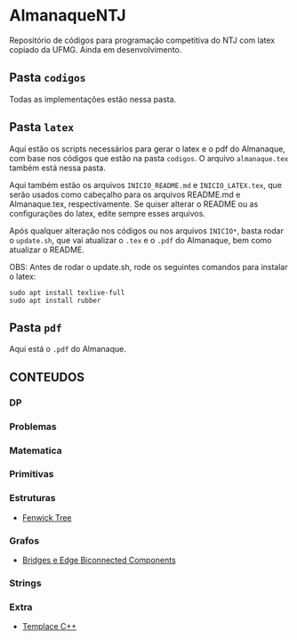 # AlmanaqueNTJ

Repositório de códigos para programação competitiva do NTJ com latex copiado da UFMG.
Ainda em desenvolvimento.

## Pasta `codigos`

Todas as implementações estão nessa pasta.

## Pasta `latex`

Aqui estão os scripts necessários para gerar o latex e o pdf do Almanaque, com base nos códigos que estão na pasta `codigos`. O arquivo `almanaque.tex` também está nessa pasta.

Aqui também estão os arquivos `INICIO_README.md` e `INICIO_LATEX.tex`, que serão usados como cabeçalho para os arquivos README.md e Almanaque.tex, respectivamente. Se quiser alterar o README ou as configurações do latex, edite sempre esses arquivos.

Após qualquer alteração nos códigos ou nos arquivos `INICIO*`, basta rodar o `update.sh`, que vai atualizar o `.tex` e o `.pdf` do Almanaque, bem como atualizar o README.

OBS: Antes de rodar o update.sh, rode os seguintes comandos para instalar o latex:

```
sudo apt install texlive-full
sudo apt install rubber
```

## Pasta `pdf`

Aqui está o `.pdf` do Almanaque.

## CONTEUDOS


### DP


### Problemas


### Matematica


### Primitivas


### Estruturas

- [Fenwick Tree](https://github.com/enzo200325/AlmanaqueNTJ/blob/master/codigos/Estruturas/fenwick.cpp)

### Grafos

- [Bridges e Edge Biconnected Components](https://github.com/enzo200325/AlmanaqueNTJ/blob/master/codigos/Grafos/bridges.cpp)

### Strings


### Extra

- [Templace C++](https://github.com/enzo200325/AlmanaqueNTJ/blob/master/codigos/Extra/template.cpp)
